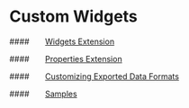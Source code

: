 # Custom Widgets

####&emsp;&emsp;[Widgets Extension](../WidgetExtend/en.md)

####&emsp;&emsp;[Properties Extension](../ParamExtend/en.md)

####&emsp;&emsp;[Customizing Exported Data Formats](../CustomExport/en.md) 

####&emsp;&emsp;[Samples](../Sample/en.md) 


